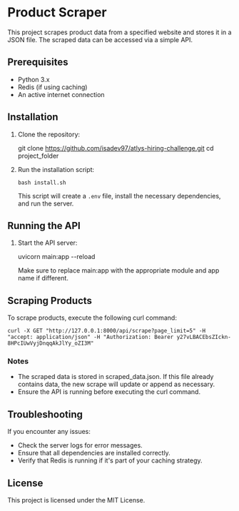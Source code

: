# Product Scraper

This project scrapes product data from a specified website and stores it in a JSON file. The scraped data can be accessed via a simple API.

## Prerequisites

- Python 3.x
- Redis (if using caching)
- An active internet connection

## Installation

1. Clone the repository:

   git clone https://github.com/isadev97/atlys-hiring-challenge.git
   cd project_folder

2. Run the installation script:

   ```
   bash install.sh
   ```

   This script will create a `.env` file, install the necessary dependencies, and run the server.

## Running the API

1. Start the API server:

   uvicorn main:app --reload

   Make sure to replace main:app with the appropriate module and app name if different.

## Scraping Products

To scrape products, execute the following curl command:

```
curl -X GET "http://127.0.0.1:8000/api/scrape?page_limit=5" -H "accept: application/json" -H "Authorization: Bearer y27vLBACEbsZIckn-8HPcIUwVyjDnqqAkJlYy_oZI3M"
```

### Notes

- The scraped data is stored in scraped_data.json. If this file already contains data, the new scrape will update or append as necessary.
- Ensure the API is running before executing the curl command.

## Troubleshooting

If you encounter any issues:

- Check the server logs for error messages.
- Ensure that all dependencies are installed correctly.
- Verify that Redis is running if it's part of your caching strategy.

## License

This project is licensed under the MIT License.
